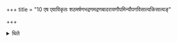 +++
title = "10 एष एवाविकृतः शठमर्षणभद्रणमद्रणबादरायणौपमिन्यौपगविसात्यकिसात्यङ्"

+++

<details><summary>थिते</summary>

10. The same (list) without any change (is applicable) to the Śaṭhamarṣaṇas, Bhadraṇas, Madraṇas Bādarāyaṇas, Aupamitis, Aupagavis, Sātyakis, Sātyaṁkāmyas, Āruṇis, and Nituṇḍis.  
</details>
